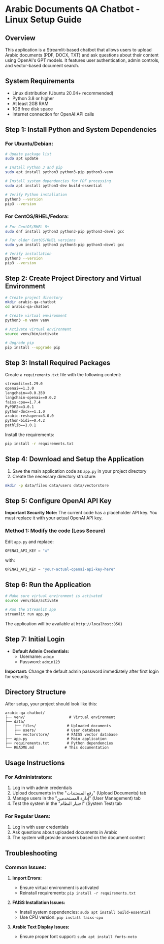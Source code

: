 # Arabic Documents QA Chatbot - Linux Setup Guide

## Overview
This application is a Streamlit-based chatbot that allows users to upload Arabic documents (PDF, DOCX, TXT) and ask questions about their content using OpenAI's GPT models. It features user authentication, admin controls, and vector-based document search.

## System Requirements
- Linux distribution (Ubuntu 20.04+ recommended)
- Python 3.8 or higher
- At least 2GB RAM
- 1GB free disk space
- Internet connection for OpenAI API calls

## Step 1: Install Python and System Dependencies

### For Ubuntu/Debian:
```bash
# Update package list
sudo apt update

# Install Python 3 and pip
sudo apt install python3 python3-pip python3-venv

# Install system dependencies for PDF processing
sudo apt install python3-dev build-essential

# Verify Python installation
python3 --version
pip3 --version
```

### For CentOS/RHEL/Fedora:
```bash
# For CentOS/RHEL 8+
sudo dnf install python3 python3-pip python3-devel gcc

# For older CentOS/RHEL versions
sudo yum install python3 python3-pip python3-devel gcc

# Verify installation
python3 --version
pip3 --version
```

## Step 2: Create Project Directory and Virtual Environment

```bash
# Create project directory
mkdir arabic-qa-chatbot
cd arabic-qa-chatbot

# Create virtual environment
python3 -m venv venv

# Activate virtual environment
source venv/bin/activate

# Upgrade pip
pip install --upgrade pip
```

## Step 3: Install Required Packages

Create a `requirements.txt` file with the following content:

```txt
streamlit==1.29.0
openai==1.3.0
langchain==0.0.350
langchain-openai==0.0.2
faiss-cpu==1.7.4
PyPDF2==3.0.1
python-docx==1.1.0
arabic-reshaper==3.0.0
python-bidi==0.4.2
pathlib==1.0.1
```

Install the requirements:
```bash
pip install -r requirements.txt
```

## Step 4: Download and Setup the Application

1. Save the main application code as `app.py` in your project directory
2. Create the necessary directory structure:

```bash
mkdir -p data/files data/users data/vectorstore
```

## Step 5: Configure OpenAI API Key

**Important Security Note:** The current code has a placeholder API key. You must replace it with your actual OpenAI API key.

### Method 1: Modify the code (Less Secure)
Edit `app.py` and replace:
```python
OPENAI_API_KEY = "x"
```
with:
```python
OPENAI_API_KEY = "your-actual-openai-api-key-here"
```

## Step 6: Run the Application

```bash
# Make sure virtual environment is activated
source venv/bin/activate

# Run the Streamlit app
streamlit run app.py
```

The application will be available at `http://localhost:8501`

## Step 7: Initial Login

- **Default Admin Credentials:**
  - Username: `admin`
  - Password: `admin123`

**Important:** Change the default admin password immediately after first login for security.

## Directory Structure

After setup, your project should look like this:
```
arabic-qa-chatbot/
├── venv/                    # Virtual environment
├── data/
│   ├── files/              # Uploaded documents
│   ├── users/              # User database
│   └── vectorstore/        # FAISS vector database
├── app.py                  # Main application
├── requirements.txt        # Python dependencies              
└── README.md              # This documentation
```

## Usage Instructions

### For Administrators:
1. Log in with admin credentials
2. Upload documents in the "رفع المستندات" (Upload Documents) tab
3. Manage users in the "إدارة المستخدمين" (User Management) tab
4. Test the system in the "اختبار النظام" (System Test) tab

### For Regular Users:
1. Log in with user credentials
2. Ask questions about uploaded documents in Arabic
3. The system will provide answers based on the document content


## Troubleshooting

### Common Issues:

1. **Import Errors:**
   - Ensure virtual environment is activated
   - Reinstall requirements: `pip install -r requirements.txt`

2. **FAISS Installation Issues:**
   - Install system dependencies: `sudo apt install build-essential`
   - Use CPU version: `pip install faiss-cpu`

3. **Arabic Text Display Issues:**
   - Ensure proper font support: `sudo apt install fonts-noto`
